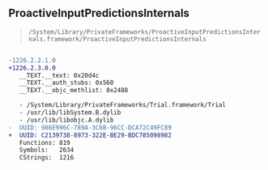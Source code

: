 ## ProactiveInputPredictionsInternals

> `/System/Library/PrivateFrameworks/ProactiveInputPredictionsInternals.framework/ProactiveInputPredictionsInternals`

```diff

-1226.2.2.1.0
+1226.2.3.0.0
   __TEXT.__text: 0x20d4c
   __TEXT.__auth_stubs: 0x560
   __TEXT.__objc_methlist: 0x2488

   - /System/Library/PrivateFrameworks/Trial.framework/Trial
   - /usr/lib/libSystem.B.dylib
   - /usr/lib/libobjc.A.dylib
-  UUID: 986E996C-789A-3C6B-96CC-DCA72C49FC89
+  UUID: C2139738-8973-322E-BE29-BDC785098982
   Functions: 819
   Symbols:   2634
   CStrings:  1216

```
